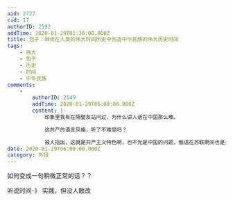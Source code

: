 ```yaml
---
aid: 2727
cid: 17
authorID: 2592
addTime: 2020-01-29T01:30:00.000Z
title: 包子：继续在人类的伟大时间历史中创造中华民族的伟大历史时间
tags:
    - 伟大
    - 包子
    - 历史
    - 时间
    - 中华民族
comments:
    -
        authorID: 2149
        addTime: 2020-01-29T06:00:00.000Z
        content: |-
            印象里我有在隔壁友站问过，为什么讲人话在中国那么难。

            这共产的语言风格，听了不难受吗？

            被人指出，这就是共产主义特色啊，也不光是中国的问题，俄语在苏联期间也是异常拗口，不像人话。
date: 2020-01-29T06:00:00.000Z
category: 外段
---
```


如何变成一句稍微正常的话？？

听说时间-》 实践，但没人敢改
